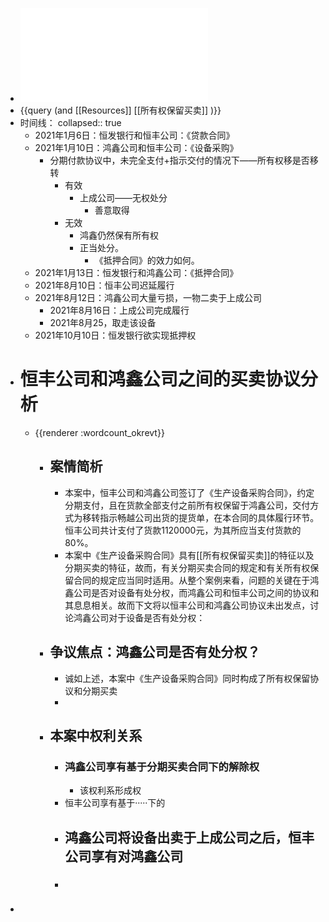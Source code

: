 - ![第五届“东方獬豸杯”模拟法庭大赛初（复）赛案例.pdf](../assets/第五届“东方獬豸杯”模拟法庭大赛初（复）赛案例_1650177588117_0.pdf)
- {{query (and [[Resources]] [[所有权保留买卖]] )}}
- 时间线：
  collapsed:: true
	- 2021年1月6日：恒发银行和恒丰公司：《贷款合同》
	- 2021年1月10日：鸿鑫公司和恒丰公司：《设备采购》
		- 分期付款协议中，未完全支付+指示交付的情况下——所有权移是否移转
			- 有效
				- 上成公司——无权处分
					- 善意取得
			- 无效
				- 鸿鑫仍然保有所有权
				- 正当处分。
					- 《抵押合同》的效力如何。
	- 2021年1月13日：恒发银行和鸿鑫公司：《抵押合同》
	- 2021年8月10日：恒丰公司迟延履行
	- 2021年8月12日：鸿鑫公司大量亏损，一物二卖于上成公司
		- 2021年8月16日：上成公司完成履行
		- 2021年8月25，取走该设备
	- 2021年10月10日：恒发银行欲实现抵押权
- # 恒丰公司和鸿鑫公司之间的买卖协议分析
	- {{renderer :wordcount_okrevt}}
		- ## 案情简析
			- 本案中，恒丰公司和鸿鑫公司签订了《生产设备采购合同》，约定分期支付，且在货款全部支付之前所有权保留于鸿鑫公司，交付方式为移转指示畅越公司出货的提货单，在本合同的具体履行环节。恒丰公司共计支付了货款1120000元，为其所应当支付货款的80%。
			- 本案中《生产设备采购合同》具有[[所有权保留买卖]]的特征以及分期买卖的特征，故而，有关分期买卖合同的规定和有关所有权保留合同的规定应当同时适用。从整个案例来看，问题的关键在于鸿鑫公司是否对设备有处分权，而鸿鑫公司和恒丰公司之间的协议和其息息相关。故而下文将以恒丰公司和鸿鑫公司协议未出发点，讨论鸿鑫公司对于设备是否有处分权：
		- ## 争议焦点：鸿鑫公司是否有处分权？
			- 诚如上述，本案中《生产设备采购合同》同时构成了所有权保留协议和分期买卖
			-
		- ## 本案中权利关系
			- ### 鸿鑫公司享有基于分期买卖合同下的解除权
				- 该权利系形成权
			- 恒丰公司享有基于·····下的
			- 鸿鑫公司将设备出卖于上成公司之后，恒丰公司享有对鸿鑫公司
				-
			- ###
-
